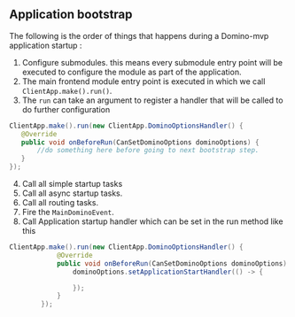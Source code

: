 ## Application bootstrap

The following is the order of things that happens during a Domino-mvp application startup :

1. Configure submodules. this means every submodule entry point will be executed to configure the module as part of the application.
2. The main frontend module entry point is executed in which we call `ClientApp.make().run()`.
3. The `run` can take an argument  to register a handler that will be called to do further configuration 
```java
ClientApp.make().run(new ClientApp.DominoOptionsHandler() {
   @Override
   public void onBeforeRun(CanSetDominoOptions dominoOptions) {
       //do something here before going to next bootstrap step.
   }
});
```
4. Call all simple startup tasks
5. Call all async startup tasks.
6. Call all routing tasks.
7. Fire the `MainDominoEvent`.
8. Call Application startup handler which can be set in the run method like this
   
```java
ClientApp.make().run(new ClientApp.DominoOptionsHandler() {
            @Override
            public void onBeforeRun(CanSetDominoOptions dominoOptions) {
                dominoOptions.setApplicationStartHandler(() -> {

                });
            }
        });
``` 